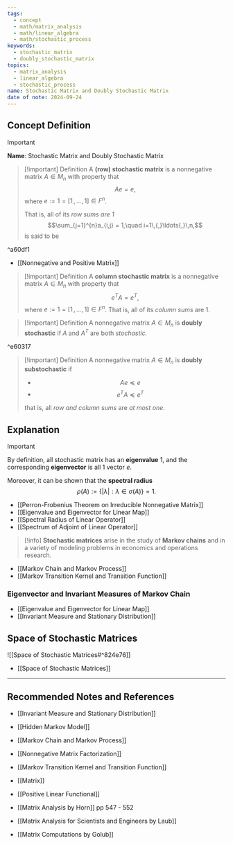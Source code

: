 ```yaml
---
tags:
  - concept
  - math/matrix_analysis
  - math/linear_algebra
  - math/stochastic_process
keywords:
  - stochastic_matrix
  - doubly_stochastic_matrix
topics:
  - matrix_analysis
  - linear_algebra
  - stochastic_process
name: Stochastic Matrix and Doubly Stochastic Matrix
date of note: 2024-09-24
---
```


## Concept Definition

>[!important]
>**Name**: Stochastic Matrix and Doubly Stochastic Matrix

>[!important] Definition
>A **(row) stochastic matrix** is a nonnegative matrix $A\in M_{n}$ with property that $$Ae = e,$$ where $e:=1 = [1\,{,}\ldots{,}\,1]\in F^{n}$.
>
>That is, all of its *row sums are $1$* $$\sum_{j=1}^{n}a_{i,j} = 1,\quad i=1\,{,}\ldots{,}\,n,$$ is said to be 

^a60df1

- [[Nonnegative and Positive Matrix]]

>[!important] Definition
>A **column stochastic matrix** is a nonnegative matrix $A\in M_{n}$ with property that $$e^{T}A = e^{T},$$ where $e:=1 = [1\,{,}\ldots{,}\,1]\in F^{n}$. That is, all of its *column sums* are $1$.

>[!important] Definition
>A nonnegative matrix $A\in M_{n}$ is **doubly stochastic** if $A$ and $A^{T}$ are both *stochastic.*

^e60317

>[!important] Definition
>A nonnegative matrix $A\in M_{n}$ is **doubly substochastic** if 
>- $$Ae \preceq e$$
>- $$e^{T}A \preceq e^{T}$$
>
>that is, all *row and column sums* are *at most one*. 


## Explanation

>[!important]
>By definition, all stochastic matrix has an **eigenvalue** $1$, and the corresponding **eigenvector** is all 1 vector $e$.
>
>Moreover, it can be shown that the **spectral radius** $$\rho(A) := \left\{ |\lambda|: \lambda\in \sigma(A) \right\}  = 1.$$

- [[Perron-Frobenius Theorem on Irreducible Nonnegative Matrix]]
- [[Eigenvalue and Eigenvector for Linear Map]]
- [[Spectral Radius of Linear Operator]]
- [[Spectrum of Adjoint of Linear Operator]]


>[!info]
>**Stochastic matrices** arise in the study of **Markov chains** and in a variety of modeling problems in economics and operations research.

- [[Markov Chain and Markov Process]]
- [[Markov Transition Kernel and Transition Function]]

### Eigenvector and Invariant Measures of Markov Chain

- [[Eigenvalue and Eigenvector for Linear Map]]
- [[Invariant Measure and Stationary Distribution]]

## Space of Stochastic Matrices

![[Space of Stochastic Matrices#^824e76]]

- [[Space of Stochastic Matrices]]


-----------
##  Recommended Notes and References


- [[Invariant Measure and Stationary Distribution]]
- [[Hidden Markov Model]]
- [[Markov Chain and Markov Process]]
- [[Nonnegative Matrix Factorization]]
- [[Markov Transition Kernel and Transition Function]]
- [[Matrix]]
- [[Positive Linear Functional]]


- [[Matrix Analysis by Horn]] pp 547 - 552
- [[Matrix Analysis for Scientists and Engineers by Laub]]
- [[Matrix Computations by Golub]]